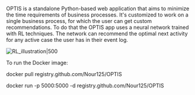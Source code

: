 OPTIS is a standalone Python-based web application that aims to minimize the time requirements of business processes. It's customized to work on a single business process, for which the user can get custom recommendations. To do that the OPTIS app uses a neural network trained with RL techniques. The network can recommend the optimal next activity for any active case the user has in their event log.

![RL_illustration|500](https://github.com/Nour125/OPTIS/assets/73433351/2911f8d2-acfa-4bd2-b0a2-ec7b4d22d86c)


To run the Docker image:

docker pull registry.github.com/Nour125/OPTIS

docker run -p 5000:5000 -d registry.github.com/Nour125/OPTIS

